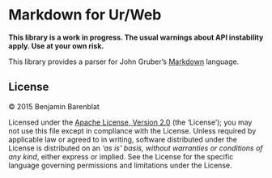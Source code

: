 Markdown for Ur/Web
===================

**This library is a work in progress.  The usual warnings about API instability
apply.  Use at your own risk.**

This library provides a parser for John Gruber’s [Markdown][] language.

License
-------

© 2015 Benjamin Barenblat

Licensed under the [Apache License, Version 2.0][Apache-2.0] (the
‘License’); you may not use this file except in compliance with
the License.  Unless required by applicable law or agreed to in writing,
software distributed under the License is distributed on an _‘as is’
basis, without warranties or conditions of any kind_, either express or
implied.  See the License for the specific language governing permissions
and limitations under the License.

[Apache-2.0]: http://www.apache.org/licenses/LICENSE-2.0
[Markdown]: https://daringfireball.net/projects/markdown/

